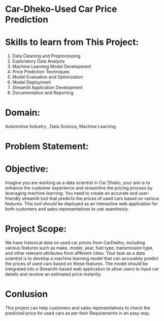 # Car-Dheko-Used Car Price Prediction
# Skills to learn from This Project:
1. Data Cleaning and Preprocessing
2. Exploratory Data Analysis
3. Machine Learning Model Development
4. Price Prediction Techniques
5. Model Evaluation and Optimization
6. Model Deployment
7. Streamlit Application Development
8. Documentation and Reporting.
# Domain: 
Automotive Industry , Data Science, Machine Learning.
# Problem Statement:
# Objective:
Imagine you are working as a data scientist in Car Dheko, your aim is to enhance the customer experience and streamline the pricing process by leveraging machine learning. You need to create an accurate and user-friendly streamlit tool that predicts the prices of used cars based on various features. This tool should be deployed as an interactive web application for both customers and sales representatives to use seamlessly.
# Project Scope:
We have historical data on used car prices from CarDekho, including various features such as make, model, year, fuel type, transmission type, and other relevant attributes from different cities. Your task as a data scientist is to develop a machine learning model that can accurately predict the prices of used cars based on these features. The model should be integrated into a Streamlit-based web application to allow users to input car details and receive an estimated price instantly.
# Conlusion
This project can help customers and sales representatives to check the predicted price for used cars as per their Requirements in an easy way.
